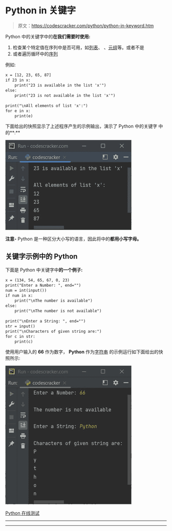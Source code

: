 # Python in 关键字

> 原文：<https://codescracker.com/python/python-in-keyword.htm>

Python 中的关键字中的**在我们需要时使用:**

1.  检查某个特定值在序列中是否可用，如[列表](/python/python-lists.htm)、 、[元组](/python/python-tuples.htm)等。或者不是
2.  或者遍历循环中的[序列](/python/python-for-loop.htm)

例如:

```
x = [12, 23, 65, 87]
if 23 in x:
    print("23 is available in the list 'x'")
else:
    print("23 is not available in the list 'x'")

print("\nAll elements of list 'x':")
for e in x:
    print(e)
```

下面给出的快照显示了上述程序产生的示例输出，演示了 Python 中的关键字 中的**:**

![python in keyword](img/4407e75282c96abe9675815879fb4626.png)

**注意-** Python 是一种区分大小写的语言，因此将中的**都用小写字母。**

## 关键字示例中的 Python

下面是 Python 中关键字中**的一个例子:**

```
x = (134, 54, 65, 67, 0, 23)
print("Enter a Number: ", end="")
num = int(input())
if num in x:
    print("\nThe number is available")
else:
    print("\nThe number is not available")

print("\nEnter a String: ", end="")
str = input()
print("\nCharacters of given string are:")
for c in str:
    print(c)
```

使用用户输入的 **66** 作为数字， **Python** 作为[字符串](/python/python-strings.htm) 的示例运行如下面给出的快照所示:

![python in keyword example](img/42bc04f4c9a9d25ac890f12936cad794.png)

[Python 在线测试](/exam/showtest.php?subid=10)

* * *

* * *
